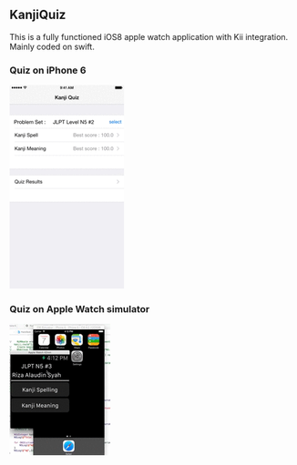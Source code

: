 ## KanjiQuiz
This is a fully functioned iOS8 apple watch application with Kii integration.
Mainly coded on swift.
### Quiz on iPhone 6
![alt iPhone6](kanji-quiz-1.gif)

### Quiz on Apple Watch simulator
![alt appleWatch-simulator](watch-spell-1.gif)
